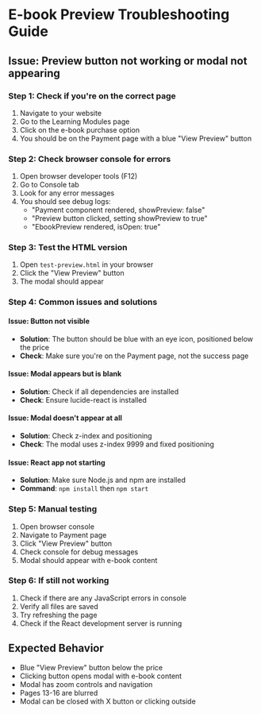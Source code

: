 # E-book Preview Troubleshooting Guide

## Issue: Preview button not working or modal not appearing

### Step 1: Check if you're on the correct page
1. Navigate to your website
2. Go to the Learning Modules page
3. Click on the e-book purchase option
4. You should be on the Payment page with a blue "View Preview" button

### Step 2: Check browser console for errors
1. Open browser developer tools (F12)
2. Go to Console tab
3. Look for any error messages
4. You should see debug logs:
   - "Payment component rendered, showPreview: false"
   - "Preview button clicked, setting showPreview to true"
   - "EbookPreview rendered, isOpen: true"

### Step 3: Test the HTML version
1. Open `test-preview.html` in your browser
2. Click the "View Preview" button
3. The modal should appear

### Step 4: Common issues and solutions

#### Issue: Button not visible
- **Solution**: The button should be blue with an eye icon, positioned below the price
- **Check**: Make sure you're on the Payment page, not the success page

#### Issue: Modal appears but is blank
- **Solution**: Check if all dependencies are installed
- **Check**: Ensure lucide-react is installed

#### Issue: Modal doesn't appear at all
- **Solution**: Check z-index and positioning
- **Check**: The modal uses z-index 9999 and fixed positioning

#### Issue: React app not starting
- **Solution**: Make sure Node.js and npm are installed
- **Command**: `npm install` then `npm start`

### Step 5: Manual testing
1. Open browser console
2. Navigate to Payment page
3. Click "View Preview" button
4. Check console for debug messages
5. Modal should appear with e-book content

### Step 6: If still not working
1. Check if there are any JavaScript errors in console
2. Verify all files are saved
3. Try refreshing the page
4. Check if the React development server is running

## Expected Behavior
- Blue "View Preview" button below the price
- Clicking button opens modal with e-book content
- Modal has zoom controls and navigation
- Pages 13-16 are blurred
- Modal can be closed with X button or clicking outside

